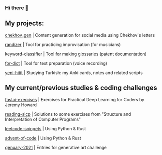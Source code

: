 ### Hi there 👋
<!--
**grt-pretender/grt-pretender** is a ✨ _special_ ✨ repository because its `README.md` (this file) appears on your GitHub profile.

Here are some ideas to get you started:

- 🔭 I’m currently working on ...
- 🌱 I’m currently learning ...
- 👯 I’m looking to collaborate on ...
- 🤔 I’m looking for help with ...
- 💬 Ask me about ...
- 📫 How to reach me: ...
- 😄 Pronouns: ...
- ⚡ Fun fact: ...
-->
## My projects:

[chekhov_gen](https://github.com/grt-pretender/chekhov_gen/) | Content generation for social media using Chekhov`s letters

[randizer](https://github.com/grt-pretender/randizer/) | Tool for practicing improvisation (for musicians)

[keyword-classifier](https://github.com/grt-pretender/keyword-classifier/) | Tool for making glossaries (patent documentation)

[for-dict](https://github.com/grt-pretender/for-dict/) | Tool for text preparation (voice recording)

[yeni-hitit](https://github.com/grt-pretender/yeni-hitit/) | Studying Turkish: my Anki cards, notes and related scripts


## My current/previous studies & coding challenges

[fastai-exercises](https://github.com/grt-pretender/fastai-exercises/) | Exercises for Practical Deep Learning for Coders by Jeremy Howard

[reading-sicp](https://github.com/grt-pretender/reading-sicp/) | Solutions to some exercises from "Structure and Interpretation of Computer Programs"

[leetcode-snippets](https://github.com/grt-pretender/leetcode-snippets/) | Using Python & Rust

[advent-of-code](https://github.com/grt-pretender/advent-of-code/) | Using Python & Rust

[genuary-2021](https://github.com/grt-pretender/genuary-2021/) | Entries for generative art challenge


